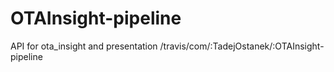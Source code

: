 # OTAInsight-pipeline
API for ota_insight and presentation
/travis/com/:TadejOstanek/:OTAInsight-pipeline
